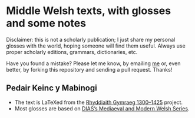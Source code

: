 # Middle Welsh texts, with glosses and some notes

Disclaimer: this is not a scholarly publication; I just share my personal glosses with the world, hoping someone will find them useful. Always use proper scholarly editions, grammars, dictionaries, etc.

Have you found a mistake? Please let me know, by emailing [me](http://me.digitalwords.net/) or, even better, by forking this repository and sending a pull request. Thanks!



## Pedair Keinc y Mabinogi

* The text is LaTeXed from the [Rhyddiaith Gymraeg 1300–1425](http://www.rhyddiaithganoloesol.caerdydd.ac.uk/cy/texts.php?genre=mabinogion) project.
* Most glosses are based on [DIAS’s Mediaeval and Modern Welsh Series](https://books.dias.ie/index.php?main_page=index&cPath=11_29).
